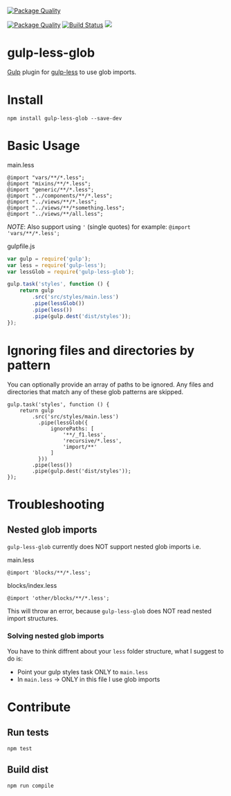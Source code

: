 [![Package Quality](http://npm.packagequality.com/badge/gulp-less-glob.png)](http://packagequality.com/#?package=gulp-less-glob)

[![Package Quality](http://npm.packagequality.com/shield/gulp-less-glob.svg)](http://packagequality.com/#?package=gulp-less-glob)  [![Build Status](https://travis-ci.org/yarkovaleksei/gulp-less-glob.svg?branch=master)](https://travis-ci.org/yarkovaleksei/gulp-less-glob)  ![](https://david-dm.org/yarkovaleksei/gulp-less-glob.svg)

# gulp-less-glob

[Gulp](http://gulpjs.com/) plugin for [gulp-less](https://github.com/plus3network/gulp-less) to use glob imports.

# Install

```
npm install gulp-less-glob --save-dev
```

# Basic Usage

main.less

```less
@import "vars/**/*.less";
@import "mixins/**/*.less";
@import "generic/**/*.less";
@import "../components/**/*.less";
@import "../views/**/*.less";
@import "../views/**/*something.less";
@import "../views/**/all.less";
```

*NOTE*: Also support using `'` (single quotes) for example: `@import 'vars/**/*.less';`

gulpfile.js

```javascript
var gulp = require('gulp');
var less = require('gulp-less');
var lessGlob = require('gulp-less-glob');

gulp.task('styles', function () {
    return gulp
        .src('src/styles/main.less')
        .pipe(lessGlob())
        .pipe(less())
        .pipe(gulp.dest('dist/styles'));
});
```

# Ignoring files and directories by pattern

You can optionally provide an array of paths to be ignored. Any files and directories that match any of these glob patterns are skipped.

```
gulp.task('styles', function () {
    return gulp
        .src('src/styles/main.less')
          .pipe(lessGlob({
              ignorePaths: [
                  '**/_f1.less',
                  'recursive/*.less',
                  'import/**'
              ]
          }))
        .pipe(less())
        .pipe(gulp.dest('dist/styles'));
});
```

# Troubleshooting

## Nested glob imports

`gulp-less-glob` currently does NOT support nested glob imports i.e.

main.less
```less
@import 'blocks/**/*.less';
```

blocks/index.less
```less
@import 'other/blocks/**/*.less';
```

This will throw an error, because `gulp-less-glob` does NOT read nested import structures.

### Solving nested glob imports

You have to think diffrent about your `less` folder structure, what I suggest to do is:

* Point your gulp styles task ONLY to `main.less`
* In `main.less` -> ONLY in this file I use glob imports

# Contribute

## Run tests
```
npm test
```
## Build dist
```
npm run compile
```

